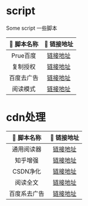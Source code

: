 # script
Some script 一些脚本

| 📃 脚本名称   | 🚀 链接地址 |
|  :----:  | :----:  |
| Prue百度 | [链接地址](https://hacamer.coding.net/p/repos/d/script/git/raw/main/Prue-Baidu.js) |
| 复制授权 | [链接地址](https://hacamer.coding.net/p/repos/d/script/git/raw/main/shop-copy-test.js) |
| 百度去广告 | [链接地址](https://hacamer.coding.net/p/repos/d/script/git/raw/main/kill-baidu-ad.js) |
| 阅读模式 | [链接地址](https://hacamer.coding.net/p/repos/d/script/git/raw/main/yuedu.js) |

# cdn处理
| 📃 脚本名称   | 🚀 链接地址 |
|  :----:  | :----:  |
| 通用阅读器 | [链接地址](https://hacamer.coding.net/p/repos/d/script/git/raw/main/yuedu-all.js) |
| 知乎增强 | [链接地址](https://hacamer.coding.net/p/repos/d/script/git/raw/main/zhihu-pro.js) |
| CSDN净化 | [链接地址](https://hacamer.coding.net/p/repos/d/script/git/raw/main/csdn-clean.js) |
| 阅读全文 | [链接地址](https://hacamer.coding.net/p/repos/d/script/git/raw/main/read-more.js) |
| 百度系去广告 | [链接地址](https://hacamer.coding.net/p/repos/d/script/git/raw/main/rm-baiduad.js) |






